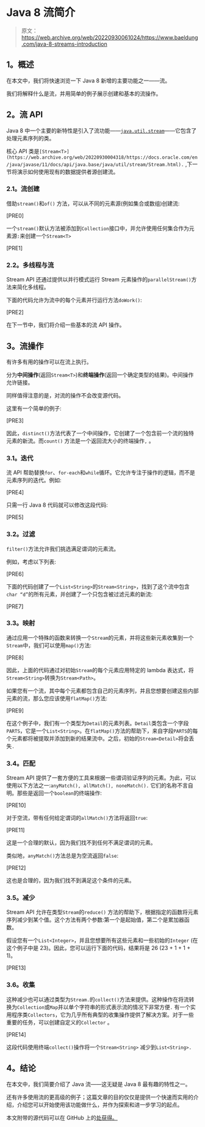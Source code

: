 # Java 8 流简介

> 原文：<https://web.archive.org/web/20220930061024/https://www.baeldung.com/java-8-streams-introduction>

## **1。概述**

在本文中，我们将快速浏览一下 Java 8 新增的主要功能之一——流。

我们将解释什么是流，并用简单的例子展示创建和基本的流操作。

## **2。流 API**

Java 8 中一个主要的新特性是引入了流功能——[`java.util.stream`](https://web.archive.org/web/20220930004318/https://docs.oracle.com/en/java/javase/11/docs/api/java.base/java/util/stream/package-summary.html)——它包含了处理元素序列的类。

核心 API 类是`[Stream<T>](https://web.archive.org/web/20220930004318/https://docs.oracle.com/en/java/javase/11/docs/api/java.base/java/util/stream/Stream.html).` ,下一节将演示如何使用现有的数据提供者源创建流。

### **2.1。流创建**

借助`stream()`和`of()` 方法，可以从不同的元素源(例如集合或数组)创建流:

[PRE0]

一个`stream()`默认方法被添加到`Collection`接口中，并允许使用任何集合作为元素源`:`来创建一个`Stream<T>`

[PRE1]

### **2.2。多线程与流**

Stream API 还通过提供以并行模式运行 Stream 元素操作的`parallelStream()`方法来简化多线程。

下面的代码允许为流中的每个元素并行运行方法`doWork()`:

[PRE2]

在下一节中，我们将介绍一些基本的流 API 操作。

## **3。流操作**

有许多有用的操作可以在流上执行。

分为**中间操作**(返回`Stream<T>`)和**终端操作**(返回一个确定类型的结果)。中间操作允许链接。

同样值得注意的是，对流的操作不会改变源代码。

这里有一个简单的例子:

[PRE3]

因此，`distinct()`方法代表了一个中间操作，它创建了一个包含前一个流的独特元素的新流。而`count()` 方法是一个返回流大小的终端操作`,` 。

### **3.1。迭代**

流 API 帮助替换`for`、`for-each`和`while`循环。它允许专注于操作的逻辑，而不是元素序列的迭代。例如:

[PRE4]

只需一行 Java 8 代码就可以修改这段代码:

[PRE5]

### **3.2。过滤**

`filter()`方法允许我们挑选满足谓词的元素流。

例如，考虑以下列表:

[PRE6]

下面的代码创建了一个`List<String>`的`Stream<String>`，找到了这个流中包含`char “d”`的所有元素，并创建了一个只包含被过滤元素的新流:

[PRE7]

### **3.3。映射**

通过应用一个特殊的函数来转换一个`Stream`的元素，并将这些新元素收集到一个`Stream`中，我们可以使用`map()`方法:

[PRE8]

因此，上面的代码通过对初始`Stream`的每个元素应用特定的 lambda 表达式，将`Stream<String>`转换为`Stream<Path>`。

如果您有一个流，其中每个元素都包含自己的元素序列，并且您想要创建这些内部元素的流，那么您应该使用`flatMap()`方法:

[PRE9]

在这个例子中，我们有一个类型为`Detail`的元素列表。`Detail`类包含一个字段`PARTS`，它是一个`List<String>`。在`flatMap()`方法的帮助下，来自字段`PARTS`的每个元素都将被提取并添加到新的结果流中。之后，初始的`Stream<Detail>`将会丢失`.`

### **3.4。匹配**

Stream API 提供了一套方便的工具来根据一些谓词验证序列的元素。为此，可以使用以下方法之一:`anyMatch(), allMatch(), noneMatch().` 它们的名称不言自明。那些是返回一个`boolean`的终端操作:

[PRE10]

对于空流，带有任何给定谓词的`allMatch()`方法将返回`true`:

[PRE11]

这是一个合理的默认，因为我们找不到任何不满足谓词的元素。

类似地，`anyMatch()`方法总是为空流返回`false`:

[PRE12]

这也是合理的，因为我们找不到满足这个条件的元素。

### **3.5。减少**

Stream API 允许在类型`Stream`的`reduce()` 方法的帮助下，根据指定的函数将元素序列减少到某个值。这个方法有两个参数:第一个是起始值，第二个是累加器函数。

假设您有一个`List<Integer>`，并且您想要所有这些元素和一些初始的`Integer` (在这个例子中是 23)。因此，您可以运行下面的代码，结果将是 26 (23 + 1 + 1 + 1)。

[PRE13]

### 3.6。收集

这种减少也可以通过类型为`Stream.`的`collect()`方法来提供。这种操作在将流转换为`Collection`或`Map`并以单个字符串的形式表示流的情况下非常方便`.` 有一个实用程序类`Collectors`，它为几乎所有典型的收集操作提供了解决方案。对于一些重要的任务，可以创建自定义的`Collector` 。

[PRE14]

这段代码使用终端`collect()`操作将一个`Stream<String>` 减少到`List<String>.`

## **4。结论**

在本文中，我们简要介绍了 Java 流——这无疑是 Java 8 最有趣的特性之一。

还有许多使用流的更高级的例子；这篇文章的目的仅仅是提供一个快速而实用的介绍，介绍您可以开始使用该功能做什么，并作为探索和进一步学习的起点。

本文附带的源代码可以在 GitHub 上的[处获得。](https://web.archive.org/web/20220930004318/https://github.com/eugenp/tutorials/tree/master/core-java-modules/core-java-streams-2)